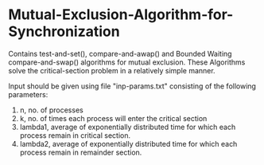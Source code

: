 # Mutual-Exclusion-Algorithm-for-Synchronization
Contains test-and-set(), compare-and-awap() and Bounded Waiting compare-and-swap() algorithms for mutual exclusion. These Algorithms solve the critical-section problem in a relatively simple manner.

Input should be given using file "inp-params.txt" consisting of the following parameters:
1. n, no. of processes
2. k, no. of times each process will enter the critical section
3. lambda1, average of exponentially distributed time for which each process remain in critical section.
4. lambda2, average of exponentially distributed time for which each process remain in remainder section.
